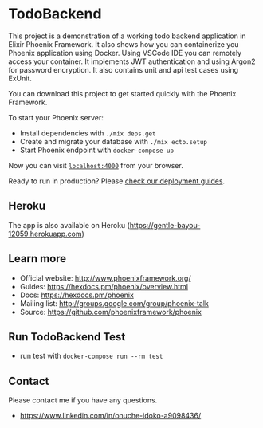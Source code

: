 # TodoBackend

This project is a demonstration of a working todo backend application in Elixir Phoenix Framework. It also shows how you can containerize you Phoenix application using Docker. Using VSCode IDE you can remotely access your container. It implements JWT authentication and using Argon2 for password encryption. It also contains unit and api test cases using ExUnit.

You can download this project to get started quickly with the Phoenix Framework.

To start your Phoenix server:

  * Install dependencies with `./mix deps.get`
  * Create and migrate your database with `./mix ecto.setup`
  * Start Phoenix endpoint with `docker-compose up`

Now you can visit [`localhost:4000`](http://localhost:4000) from your browser.

Ready to run in production? Please [check our deployment guides](https://hexdocs.pm/phoenix/deployment.html).

## Heroku
The app is also available on Heroku (https://gentle-bayou-12059.herokuapp.com)

## Learn more

  * Official website: http://www.phoenixframework.org/
  * Guides: https://hexdocs.pm/phoenix/overview.html
  * Docs: https://hexdocs.pm/phoenix
  * Mailing list: http://groups.google.com/group/phoenix-talk
  * Source: https://github.com/phoenixframework/phoenix

## Run TodoBackend Test
  * run test with `docker-compose run --rm test`

## Contact
Please contact me if you have any questions.
  * https://www.linkedin.com/in/onuche-idoko-a9098436/
